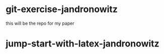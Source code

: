 # git-exercise-jandronowitz
this will be the repo for my paper
# jump-start-with-latex-jandronowitz
